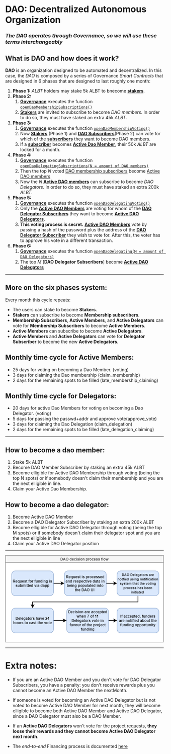 
# DAO: Decentralized Autonomous Organization
### *The DAO operates through Governance, so we will use these terms interchangeably*

## What is DAO and how does it work?

**DAO** is an organization designed to be automated and decentralized. In this case, the *DAO*  is composed by a series of Governance *Smart Contracts* that are designed in 6 phases that are designed to last roughly one month:

1. **Phase 1:**  *ALBT* holders may stake 5k ALBT to bnecome [**stakers**]().
2. **Phase 2:**
    1. [**Governance**]() executes the function [`openDaoMembershipSubscriptions()`]()
    2. [**Stakers**]() are invited to subscribe to become *DAO members*. In order to do so, they must have staked an extra 45k *ALBT*.
3. **Phase 3:**
    1. [**Governance**]() executes the function [`openDaoMembershipVoting()`]()
    2. Now [**Stakers**]() (Phase 1) and [**DAO Subscribers**]()(Phase 2) can vote for which of the [**subscribers**]() they want to become DAO members.
    3. If a [**subscriber**]() becomes [**Active Dao Member**](), their 50k *ALBT* are locked for a month.
4. **Phase 4:**
    1. [**Governance**]() executes the function [`openDaoDelegatingSubscriptions(N = amount of DAO members)`]()
    2. Then the top *N* voted [DAO membership subscribers]() become [Active DAO members]()
    3. Now the *N* [**Active DAO members**]() can subscribe to become *DAO Delegators*. In order to do so, they must have staked an extra 200k *ALBT*.
5. **Phase 5:**
    1. [**Governance**]() executes the function [`openDaoDelegatingVoting()`]()
    2. Only the [**Active DAO Members**]() are voting for whom of the [**DAO Delegator Subscribers**]() they want to become [**Active DAO Delegators**]().
    3. **This voting process is secret.** [**Active DAO Members**]() vote by passing a hash of the password plus the address of the [**DAO Delegator Subscriber**]() they wish to vote for. After this, the voter has to approve his vote in a different transaction.
6. **Phase 6:**
    1. [**Governance**]() executes the function [`openDaoDelegating(M = amount of DAO Delegators)`]()
    2. The top *M* [**DAO Delegator Subscribers**] become [**Active DAO Delegators**]()


------------------
## More on the six phases system:

Every month this cycle repeats:
* The users can stake to become **Stakers**.
* **Stakers** can subscribe to become **Membership subscribers**.
* **Membership Subscribers**, **Active Members**, and **Active Delegators** can vote for **Membership Subscribers** to become **Active Members**.
* **Active Members** can subscribe to become **Active Delegators**.
* **Active Members** and **Active Delegators** can vote for **Delegator Subscriber** to become the new **Active Delegators**.

## Monthly time cycle for Active Members:
* 25 days for voting on becoming a Dao Member. (voting)
* 3 days for claiming the Dao membership (claim_membership)
* 2 days for the remaining spots to be filled (late_membership_claiming)

## Monthly time cycle for Delegators:
* 20 days for active Dao Members for voting on becoming a Dao Delegator. (voting)
* 5 days for passing the passwd+addr and approve vote(approve_vote)
* 3 days for claiming the Dao Delegation (claim_delegation)
* 2 days for the remaining spots to be filled (late_delegation_claiming)

---

## How to become a dao member:
1. Stake 5k ALBT
2. Become DAO Member Subscriber by staking an extra 45k ALBT
3. Become elligible for Active DAO Membership through voting (being the top N spots) or if somebody doesn't claim their membership and you are the next elligible in line.
4. Claim your Active Dao Membership.

## How to become a dao delegator:
1. Become Active DAO Member
2. Become a DAO Delegator Subscriber by staking an extra 200k ALBT
3. Become elligible for Active DAO Delegator through voting (being the top M spots) or if somebody doesn't claim their delegator spot and you are the next elligible in line
4. Claim your Active DAO Delegator position

---

![DAO Decision Process](img/daoDecission.png)

---
# Extra notes:
* If you are an Active DAO Member and you don't vote for DAO Delegator Subscribers, you have a penalty: you don't receive rewards plus you cannot become an Active DAO Member the nextMonth.

* If someone is voted for becoming an Active DAO Delegator but is not voted to become Active DAO Member for next month, they will become elligible to become both Active DAO Member and Active DAO Delegator, since a DAO Delegator must also be a DAO Member.

* If an **Active DAO Delegators** won't vote for the project requests, **they loose their rewards and they cannot become Active DAO Delegator next month**.

* The *end-to-end* Financing process is documented [here](Financing.md)